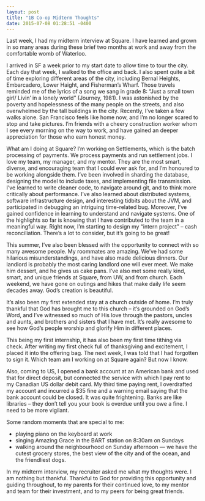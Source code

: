 ```yaml
---
layout: post
title: "1B Co-op Midterm Thoughts"
date: 2015-07-08 01:28:51 -0400
---
```

Last week, I had my midterm interview at Square. I have learned and grown in so many areas during these brief two months at work and away from the comfortable womb of Waterloo. 

I arrived in SF a week prior to my start date to allow time to tour the city. Each day that week, I walked to the office and back. I also spent quite a bit of time exploring different areas of the city, including Bernal Heights, Embarcadero, Lower Haight, and Fisherman’s Wharf. Those travels reminded me of the lyrics of a song we sang in grade 8: “Just a small town girl/ Livin’ in a lonely world” (Journey, 1981). I was astonished by the poverty and hopelessness of the many people on the streets, and also overwhelmed by the tall buildings in the city. Recently, I’ve taken a few walks alone. San Francisco feels like home now, and I’m no longer scared to stop and take pictures. I’m friends with a cheery construction worker whom I see every morning on the way to work, and have gained an deeper appreciation for those who earn honest money.

What am I doing at Square? I’m working on Settlements, which is the batch processing of payments. We process payments and run settlement jobs. I love my team, my manager, and my mentor. They are the most smart, diverse, and encouraging team that I could ever ask for, and I’m honoured to be working alongside them. I’ve been involved in sharding the database, designing the model to include taxes, and implementing file transmission. I’ve learned to write cleaner code, to navigate around git, and to think more critically about performance. I’ve also learned about distributed systems, software infrastructure design, and interesting tidbits about the JVM, and participated in debugging an intriguing time-related bug. Moreover, I’ve gained confidence in learning to understand and navigate systems. One of the highlights so far is knowing that I have contributed to the team in a meaningful way. Right now, I’m starting to design my “intern project” – cash reconciliation. There’s a lot to consider, but it’s going to be great!

This summer, I’ve also been blessed with the opportunity to connect with so many awesome people. My roommates are amazing. We’ve had some hilarious misunderstandings, and have also made delicious dinners. Our landlord is probably the most caring landlord one will ever meet. We make him dessert, and he gives us cake pans. I’ve also met some really kind, smart, and unique friends at Square, from UW, and from church. Each weekend, we have gone on outings and hikes that make daily life seem decades away. God’s creation is beautiful. 

It’s also been my first extended stay at a church outside of home. I’m truly thankful that God has brought me to this church – it’s grounded on God’s Word, and I’ve witnessed so much of His love through the pastors, uncles and aunts, and brothers and sisters that I have met. It’s really awesome to see how God’s people worship and glorify Him in different places.

This being my first internship, it has also been my first time tithing via check. After writing my first check full of thanksgiving and excitement, I placed it into the offering bag. The next week, I was told that I had forgotten to sign it. Which team am I working on at Square again? But now I know.

Also, coming to US, I opened a bank account at an American bank and used that for direct deposit, but connected the service with which I pay rent to my Canadian US dollar debit card. My third time paying rent, I overdrafted my account and incurred a $35 fine and a warning email saying that the bank account could be closed. It was quite frightening. Banks are like libraries – they don’t tell you your book is overdue until you owe a fine. I need to be more vigilant.

Some random moments that are special to me:
- playing piano on the keyboard at work
- singing Amazing Grace in the BART station on 8:30am on Sundays
- walking around the neighbourhood on Sunday afternoon — we have the cutest grocery stores, the best view of the city and of the ocean, and the friendliest dogs.

In my midterm interview, my recruiter asked me what my thoughts were. I am nothing but thankful. Thankful to God for providing this opportunity and guiding throughout, to my parents for their continued love, to my mentor and team for their investment, and to my peers for being great friends.
